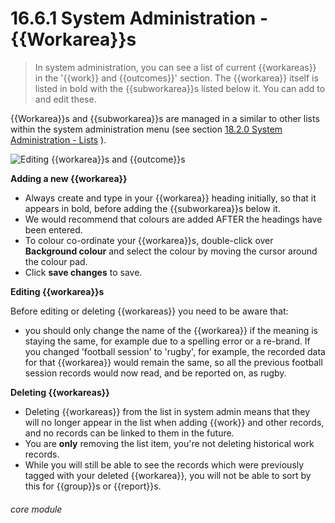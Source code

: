 # 16.6.1 System Administration - {{Workarea}}s

> In system administration, you can see a list of current {{workareas}} in the '{{work}} and {{outcomes}}' section. The {{workarea}} itself is listed in bold with the {{subworkarea}}s listed below it. You can add to and edit these.

{{Workarea}}s and {{subworkarea}}s are managed in a similar to other lists within the system administration menu (see section [18.2.0  System Administration - Lists](/help/index/p/18.2.0) ).

![Editing {{workarea}}s and {{outcome}}s]({{imgpath}}145a.png)

**Adding a new {{workarea}}**

- Always create and type in your {{workarea}} heading initially, so that it appears in bold, before adding the {{subworkarea}}s below it. 
- We would recommend that colours are added AFTER the headings have been entered. 
- To colour co-ordinate your {{workarea}}s, double-click over **Background colour** and select the colour by moving the cursor around the colour pad. 
- Click **save changes** to save. 

**Editing {{workarea}}s**

Before editing or deleting {{workareas}} you need to be aware that:

- you should only change the name of the {{workarea}} if the meaning is staying the same, for example due to a spelling error or a re-brand. If you changed 'football session' to 'rugby', for example, the recorded data for that {{workarea}} would remain the same, so all the previous football session records would now read, and be reported on, as rugby.

**Deleting {{workareas}}**

- Deleting {{workareas}} from the list in system admin means that they will no longer appear in the list when adding {{work}} and other records, and no records can be linked to them in the future. 
- You are **only** removing the list item, you're not deleting historical work records. 
- While you will still be able to see the records which were previously tagged with your deleted {{workarea}}, you will not be able to sort by this for {{group}}s or {{report}}s. 


###### core module

